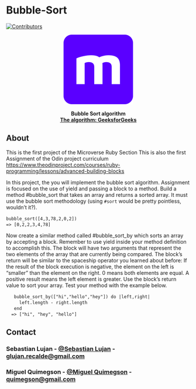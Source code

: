 # Bubble-Sort
[![Contributors][contributors-shield]][contributors-url]

<div style="text-align: center;" >
  <a href="https://www.microverse.org"><img src="img/m.png" alt="Microverse"></a>
  <p>
    <b>Bubble Sort algorithm</b></br>
    <a href="https://www.geeksforgeeks.org/bubble-sort/"><b>The algorithm: GeeksforGeeks</b></a>
  </p>
</div>

## About 

This is the first project of the Microverse Ruby Section
This is also the first Assignment of the Odin project curriculum https://www.theodinproject.com/courses/ruby-programming/lessons/advanced-building-blocks

In this project, the you will implement the bubble sort algorithm. Assignment is focused on the use of yield and passing a block to a method.
Build a method #bubble_sort that takes an array and returns a sorted array. It must use the bubble sort methodology (using `#sort` would be pretty pointless, wouldn’t it?).

```
bubble_sort([4,3,78,2,0,2])
=> [0,2,2,3,4,78]
```

Now create a similar method called #bubble_sort_by which sorts an array by accepting a block. Remember to use yield inside your method definition to accomplish this. The block will have two arguments that represent the two elements of the array that are currently being compared. The block’s return will be similar to the spaceship operator you learned about before: If the result of the block execution is negative, the element on the left is “smaller” than the element on the right. 0 means both elements are equal. A positive result means the left element is greater. Use the block’s return value to sort your array. Test your method with the example below.
```
   bubble_sort_by(["hi","hello","hey"]) do |left,right|
     left.length - right.length
   end
  => ["hi", "hey", "hello"]
```

## Contact
### Sebastian Lujan - [@Sebastian Lujan](https://github.com/sebastianlujan) - glujan.recalde@gmail.com 
### Miguel Quimegson - [@Miguel Quimegson](https://github.com/pyven) - quimegson@gmail.com

[contributors-shield]: https://img.shields.io/github/contributors/sebastianlujan/Bubble-Sort?style=flat-square
[contributors-url]: https://github.com/sebastianlujan/Bubble-Sort/